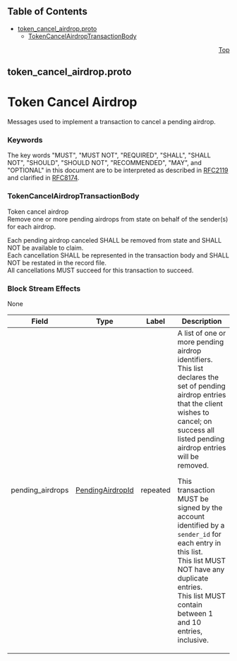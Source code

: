 ## Table of Contents

- [token_cancel_airdrop.proto](#token_cancel_airdrop-proto)
    - [TokenCancelAirdropTransactionBody](#proto-TokenCancelAirdropTransactionBody)
  



<a name="token_cancel_airdrop-proto"></a>
<p align="right"><a href="#top">Top</a></p>

## token_cancel_airdrop.proto
# Token Cancel Airdrop
Messages used to implement a transaction to cancel a pending airdrop.

### Keywords
The key words "MUST", "MUST NOT", "REQUIRED", "SHALL", "SHALL NOT",
"SHOULD", "SHOULD NOT", "RECOMMENDED", "MAY", and "OPTIONAL" in this
document are to be interpreted as described in
[RFC2119](https://www.ietf.org/rfc/rfc2119) and clarified in
[RFC8174](https://www.ietf.org/rfc/rfc8174).


<a name="proto-TokenCancelAirdropTransactionBody"></a>

### TokenCancelAirdropTransactionBody
Token cancel airdrop<br/>
Remove one or more pending airdrops from state on behalf of the
sender(s) for each airdrop.

Each pending airdrop canceled SHALL be removed from state and
SHALL NOT be available to claim.<br/>
Each cancellation SHALL be represented in the transaction body and
SHALL NOT be restated in the record file.<br/>
All cancellations MUST succeed for this transaction to succeed.

### Block Stream Effects
None


| Field | Type | Label | Description |
| ----- | ---- | ----- | ----------- |
| pending_airdrops | [PendingAirdropId](#proto-PendingAirdropId) | repeated | A list of one or more pending airdrop identifiers.<br/> This list declares the set of pending airdrop entries that the client wishes to cancel; on success all listed pending airdrop entries will be removed. <p> This transaction MUST be signed by the account identified by a `sender_id` for each entry in this list.<br/> This list MUST NOT have any duplicate entries.<br/> This list MUST contain between 1 and 10 entries, inclusive. |





 <!-- end messages -->

 <!-- end enums -->

 <!-- end HasExtensions -->

 <!-- end services -->



